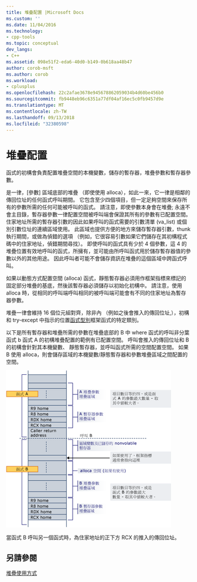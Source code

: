 ```yaml
---
title: 堆疊配置 |Microsoft Docs
ms.custom: ''
ms.date: 11/04/2016
ms.technology:
- cpp-tools
ms.topic: conceptual
dev_langs:
- C++
ms.assetid: 098e51f2-eda6-40d0-b149-0b618aa48b47
author: corob-msft
ms.author: corob
ms.workload:
- cplusplus
ms.openlocfilehash: 22c2afae3678e945678862059034b4d60be456b0
ms.sourcegitcommit: fb9448eb96c6351a77df04af16ec5c0fb9457d9e
ms.translationtype: MT
ms.contentlocale: zh-TW
ms.lasthandoff: 09/13/2018
ms.locfileid: "32380598"
---
```

# <a name="stack-allocation"></a>堆疊配置
函式的初構會負責配置堆疊空間的本機變數，儲存的暫存器，堆疊參數和暫存器參數。  
  
 是一律，[參數] 區域底部的堆疊 （即使使用 alloca），如此一來，它一律是相鄰的傳回位址的任何函式呼叫期間。 它包含至少四個項目，但一定足夠空間來保存所有的參數所需的任何可能被呼叫的函式。 請注意，即使參數本身會在堆疊; 永遠不會主目錄，暫存器參數一律配置空間被呼叫端會保證其所有的參數有已配置空間。 住家地址所需的暫存器引數的因此如果呼叫的函式需要的引數清單 (va_list) 或個別引數位址的連續區域使用。 此區域也提供方便的地方來儲存暫存器引數，thunk 執行期間，或做為偵錯的選項 （例如，它很容易引數如果它們儲存在其初構程式碼中的住家地址，偵錯期間尋找）。 即使呼叫的函式具有少於 4 個參數，這 4 的堆疊位置有效地呼叫的函式，所擁有，並可能由所呼叫函式用於儲存暫存器值的參數以外的其他用途。  因此呼叫者可能不會儲存資訊在堆疊的這個區域中跨函式呼叫。  
  
 如果以動態方式配置空間 (alloca) 函式，靜態暫存器必須用作框架指標來標記的固定部分堆疊的基底，然後該暫存器必須儲存以初始化初構中。 請注意，使用 alloca 時，從相同的呼叫端呼叫相同的被呼叫端可能會有不同的住家地址為暫存器參數。  
  
 堆疊一律會維持 16 個位元組對齊，除非內 （例如之後會推入的傳回位址,），初構和 try-except 中指示的位置[函式型別](../build/function-types.md)框架函式的特定類別。  
  
 以下是所有暫存器和堆疊所需的參數在堆疊底部的 B 中 where 函式的呼叫非分葉函式 b 函式 A 的初構堆疊配置的範例有已配置空間。 呼叫會推入的傳回位址和 B 的初構會針對其本機變數、 靜態暫存器，並呼叫函式所需的空間配置空間。 如果 B 使用 alloca，則會儲存區域的本機變數/靜態暫存器和參數堆疊區域之間配置的空間。  
  
 ![AMD 轉換範例](../build/media/vcamd_conv_ex_5.png "vcAmd_conv_ex_5")  
  
 當函式 B 呼叫另一個函式時，為住家地址的正下方 RCX 的推入的傳回位址。  
  
## <a name="see-also"></a>另請參閱  
 [堆疊使用方式](../build/stack-usage.md)